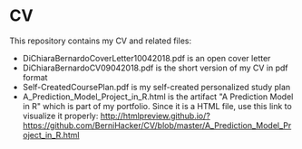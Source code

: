 # CV
This repository contains my CV and related files:

- DiChiaraBernardoCoverLetter10042018.pdf is an open cover letter
- DiChiaraBernardoCV09042018.pdf is the short version of my CV in pdf format
- Self-CreatedCoursePlan.pdf is my self-created personalized study plan
- A_Prediction_Model_Project_in_R.html is the artifact "A Prediction Model in R" which is part of my portfolio. Since it is a HTML file, use this link to visualize it properly:  http://htmlpreview.github.io/?https://github.com/BerniHacker/CV/blob/master/A_Prediction_Model_Project_in_R.html
